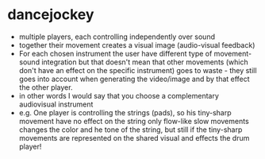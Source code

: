dancejockey
===========
- multiple players, each controlling independently over sound
- together their movement creates a visual image (audio-visual feedback)
- For each chosen instrument the user have different type of movement-sound integration but that doesn't mean that other movements (which don't have an effect on the specific instrument) goes to waste - they still goes into account when generating the video/image and by that effect the other player.
- in other words I would say that you choose a complementary audiovisual instrument
- e.g. One player is controlling the strings (pads), so his tiny-sharp movement have no effect on the string only flow-like slow movements changes the color and he tone of the string, but still if the tiny-sharp movements are represented on the shared visual and effects the drum player!